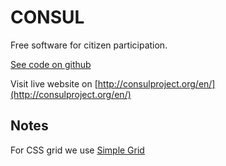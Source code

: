 # CONSUL

Free software for citizen participation.

[See code on github](https://github.com/consul/consul)

Visit live website on [http://consulproject.org/en/](http://consulproject.org/en/)

## Notes

For CSS grid we use [Simple Grid](http://simplegrid.io)
